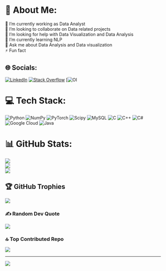 # 💫 About Me:
🔭 I’m currently working as Data Analyst<br>👯 I’m looking to collaborate on Data related projects<br>🤝 I’m looking for help with Data Visualization and Data Analysis <br>🌱 I’m currently learning NLP<br>💬 Ask me about Data Analysis and Data visualization<br>⚡ Fun fact 


## 🌐 Socials:
[![LinkedIn](https://img.shields.io/badge/LinkedIn-%230077B5.svg?logo=linkedin&logoColor=white)](https://linkedin.com/in/hiranjoe/)
[![Stack Overflow](https://img.shields.io/badge/-Stackoverflow-FE7A16?logo=stack-overflow&logoColor=white)](https://stackoverflow.com/users/9480551) 
[![OI](https://img.shields.io/badge/dynamic/json)
# 💻 Tech Stack:
![Python](https://img.shields.io/badge/python-3670A0?style=plastic&logo=python&logoColor=ffdd54) ![NumPy](https://img.shields.io/badge/numpy-%23013243.svg?style=plastic&logo=numpy&logoColor=white) ![PyTorch](https://img.shields.io/badge/PyTorch-%23EE4C2C.svg?style=plastic&logo=PyTorch&logoColor=white) ![Scipy](https://img.shields.io/badge/SciPy-%230C55A5.svg?style=plastic&logo=scipy&logoColor=%white) ![MySQL](https://img.shields.io/badge/mysql-%2300000f.svg?style=plastic&logo=mysql&logoColor=white) ![C](https://img.shields.io/badge/c-%2300599C.svg?style=plastic&logo=c&logoColor=white) ![C++](https://img.shields.io/badge/c++-%2300599C.svg?style=plastic&logo=c%2B%2B&logoColor=white) ![C#](https://img.shields.io/badge/c%23-%23239120.svg?style=plastic&logo=c-sharp&logoColor=white) ![Google Cloud](https://img.shields.io/badge/GoogleCloud-%234285F4.svg?style=plastic&logo=google-cloud&logoColor=white) ![Java](https://img.shields.io/badge/java-%23ED8B00.svg?style=plastic&logo=openjdk&logoColor=white)
# 📊 GitHub Stats:
![](https://github-readme-stats.vercel.app/api?username=hiranvjoseph&theme=flag-india&hide_border=false&include_all_commits=true&count_private=false)<br/>
![](https://github-readme-streak-stats.herokuapp.com/?user=hiranvjoseph&theme=flag-india&hide_border=false)<br/>
![](https://github-readme-stats.vercel.app/api/top-langs/?username=hiranvjoseph&theme=flag-india&hide_border=false&include_all_commits=true&count_private=false&layout=compact)

## 🏆 GitHub Trophies
![](https://github-profile-trophy.vercel.app/?username=hiranvjoseph&theme=dark_dimmed&no-frame=true&no-bg=false&margin-w=4)

### ✍️ Random Dev Quote
![](https://quotes-github-readme.vercel.app/api?type=vetical&theme=radical)

### 🔝 Top Contributed Repo
![](https://github-contributor-stats.vercel.app/api?username=hiranvjoseph&limit=5&theme=matrix&combine_all_yearly_contributions=true)

---
[![](https://visitcount.itsvg.in/api?id=hiranvjoseph&icon=0&color=9)](https://visitcount.itsvg.in)

<!-- Proudly created with GPRM ( https://gprm.itsvg.in ) -->
